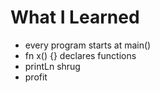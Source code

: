 # What I Learned

- every program starts at main()
- fn x() {} declares functions
- printLn shrug
- profit
